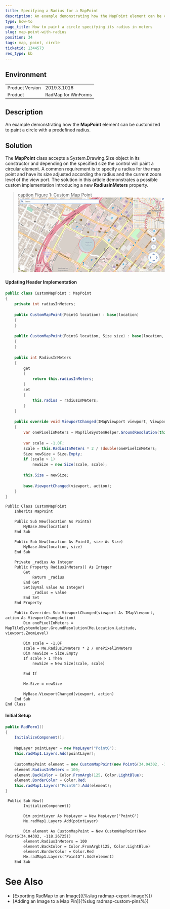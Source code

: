 ```yaml
---
title: Specifying a Radius for a MapPoint
description: An example demonstrating how the MapPoint element can be customized to paint a circle with a predefined radius.  
type: how-to
page_title: How to paint a circle specifying its radius in meters
slug: map-point-with-radius
position: 34
tags: map, point, circle
ticketid: 1344573 
res_type: kb
---
```


## Environment
<table>
	<tr>
		<td>Product Version</td>
		<td>2019.3.1016</td>
	</tr>
	<tr>
		<td>Product</td>
		<td>RadMap for WinForms</td>
	</tr>
</table>


## Description

An example demonstrating how the **MapPoint** element can be customized to paint a circle with a predefined radius.  

## Solution

The **MapPoint** class accepts a System.Drawing.Size object in its constructor and depending on the specified size the control will paint a circular element. A common requirement is to specify a radius for the map point and have its size adjusted according the radius and the current zoom level of the view port. The solution in this article demonstrates a possible custom implementation introducing a new **RadiusInMeters** property.

>caption Figure 1: Custom Map Point
![map-point-with-radius 001](images/map-point-with-radius001.gif)

#### Updating Header Implementation

````C#
public class CustomMapPoint : MapPoint
{
	private int radiusInMeters;

    public CustomMapPoint(PointG location) : base(location)
    {
    }

    public CustomMapPoint(PointG location, Size size) : base(location, size)
    {
    }

    public int RadiusInMeters
    {
        get
        {
            return this.radiusInMeters;
        }
        set
        {
            this.radius = radiusInMeters;
        }
    }

    public override void ViewportChanged(IMapViewport viewport, ViewportChangeAction action)
    {
        var onePixelInMeters = MapTileSystemHelper.GroundResolution(this.Location.Latitude, viewport.ZoomLevel);

        var scale = -1.0F;
        scale = this.RadiusInMeters * 2 / (double)onePixelInMeters;
        Size newSize = Size.Empty;
        if (scale > 1)
            newSize = new Size(scale, scale);

        this.Size = newSize;

        base.ViewportChanged(viewport, action);
    }
}

````
````VB.NET
Public Class CustomMapPoint
    Inherits MapPoint

    Public Sub New(location As PointG)
        MyBase.New(location)
    End Sub

    Public Sub New(location As PointG, size As Size)
        MyBase.New(location, size)
    End Sub

    Private _radius As Integer
    Public Property RadiusInMeters() As Integer
        Get
            Return _radius
        End Get
        Set(ByVal value As Integer)
            _radius = value
        End Set
    End Property

    Public Overrides Sub ViewportChanged(viewport As IMapViewport, action As ViewportChangeAction)
        Dim onePixelInMeters = MapTileSystemHelper.GroundResolution(Me.Location.Latitude, viewport.ZoomLevel)

        Dim scale = -1.0F
        scale = Me.RadiusInMeters * 2 / onePixelInMeters
        Dim newSize = Size.Empty
        If scale > 1 Then
            newSize = New Size(scale, scale)

        End If

		Me.Size = newSize

        MyBase.ViewportChanged(viewport, action)
    End Sub
End Class
````

#### Initial Setup

````C#
public RadForm1()
{
    InitializeComponent();

    MapLayer pointLayer = new MapLayer("PointG");
    this.radMap1.Layers.Add(pointLayer);

    CustomMapPoint element = new CustomMapPoint(new PointG(34.04302, -118.26725));
    element.RadiusInMeters = 100;
    element.BackColor = Color.FromArgb(125, Color.LightBlue);
    element.BorderColor = Color.Red;
    this.radMap1.Layers("PointG").Add(element);
}

````
````VB.NET
 Public Sub New()
        InitializeComponent()

        Dim pointLayer As MapLayer = New MapLayer("PointG")
        Me.radMap1.Layers.Add(pointLayer)

        Dim element As CustomMapPoint = New CustomMapPoint(New PointG(34.04302, -118.26725))
        element.RadiusInMeters = 100
        element.BackColor = Color.FromArgb(125, Color.LightBlue)
        element.BorderColor = Color.Red
        Me.radMap1.Layers("PointG").Add(element)
    End Sub
````

# See Also
* [Exporting RadMap to an Image]({%slug radmap-export-image%})
* [Adding an Image to a Map Pin]({%slug radmap-custom-pins%})